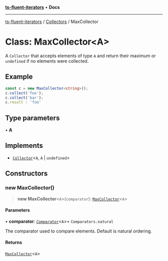 [**ts-fluent-iterators**](../../../README.md) • **Docs**

---

[ts-fluent-iterators](../../../README.md) / [Collectors](../README.md) / MaxCollector

# Class: MaxCollector\<A\>

A `Collector` that accepts elements of type `A` and return their maximum or `undefined` if no elements were collected.

## Example

```ts
const c = new MaxCollector<string>();
c.collect('foo');
c.collect('bar');
c.result : 'foo'
```

## Type parameters

• **A**

## Implements

- [`Collector`](../interfaces/Collector.md)\<`A`, `A` \| `undefined`\>

## Constructors

### new MaxCollector()

> **new MaxCollector**\<`A`\>(`comparator`): [`MaxCollector`](MaxCollector.md)\<`A`\>

#### Parameters

• **comparator**: [`Comparator`](../../../type-aliases/Comparator.md)\<`A`\>= `Comparators.natural`

The comparator used to compare elements. Default is natural ordering.

#### Returns

[`MaxCollector`](MaxCollector.md)\<`A`\>
